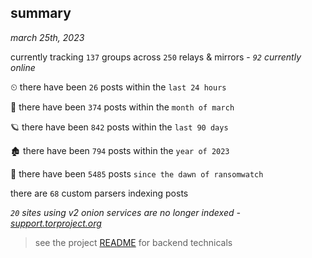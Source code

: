 
## summary
_march 25th, 2023_

currently tracking `137` groups across `250` relays & mirrors - _`92` currently online_

⏲ there have been `26` posts within the `last 24 hours`

🦈 there have been `374` posts within the `month of march`

🪐 there have been `842` posts within the `last 90 days`

🏚 there have been `794` posts within the `year of 2023`

🦕 there have been `5485` posts `since the dawn of ransomwatch`

there are `68` custom parsers indexing posts

_`20` sites using v2 onion services are no longer indexed - [support.torproject.org](https://support.torproject.org/onionservices/v2-deprecation/)_

> see the project [README](https://github.com/joshhighet/ransomwatch#ransomwatch--) for backend technicals

